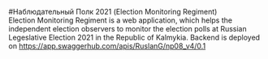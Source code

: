 #Наблюдательный Полк 2021 (Election Monitoring Regiment)
<br>
Election Monitoring Regiment is a web application, which helps the independent election observers 
to monitor the election polls at Russian Legeslative Election 2021 in the Republic of Kalmykia.
Backend is deployed on https://app.swaggerhub.com/apis/RuslanG/np08_v4/0.1
